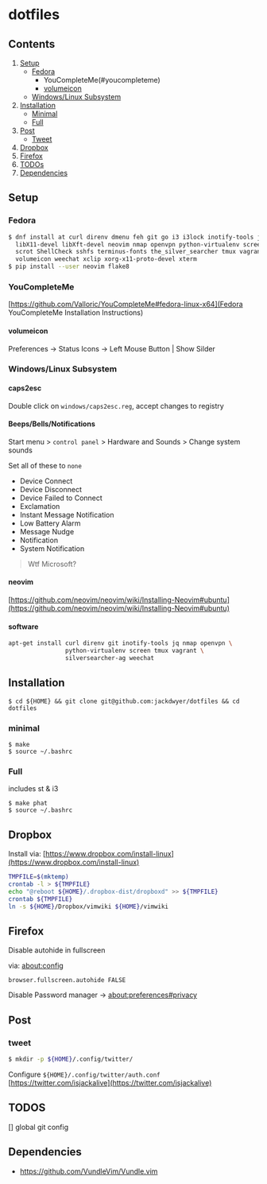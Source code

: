 # dotfiles
## Contents
1. [Setup](#setup)
    - [Fedora](#fedora)
        - YouCompleteMe(#youcompleteme)
        - [volumeicon](#volumeicon)
    - [Windows/Linux Subsystem](#windowslinux-subsystem)
2. [Installation](#installation)
    - [Minimal](#minimal)
    - [Full](#full)
3. [Post](#post)
    - [Tweet](#tweet)
4. [Dropbox](#dropbox)
6. [Firefox](#firefox)
6. [TODOs](#todos)
7. [Dependencies](#dependencies)


## Setup
### Fedora
```bash
$ dnf install at curl direnv dmenu feh git go i3 i3lock inotify-tools jq \
  libX11-devel libXft-devel neovim nmap openvpn python-virtualenv screen \
  scrot ShellCheck sshfs terminus-fonts the_silver_searcher tmux vagrant vlc \
  volumeicon weechat xclip xorg-x11-proto-devel xterm
$ pip install --user neovim flake8
```

### YouCompleteMe
[https://github.com/Valloric/YouCompleteMe#fedora-linux-x64](Fedora YouCompleteMe Installation Instructions)

#### volumeicon
Preferences -> Status Icons -> Left Mouse Button | Show Silder

### Windows/Linux Subsystem
#### caps2esc
Double click on `windows/caps2esc.reg`, accept changes to registry

#### Beeps/Bells/Notifications
Start menu > `control panel` > Hardware and Sounds > Change system sounds

Set all of these to `none`

- Device Connect
- Device Disconnect
- Device Failed to Connect
- Exclamation
- Instant Message Notification
- Low Battery Alarm
- Message Nudge
- Notification
- System Notification
> Wtf Microsoft?

#### neovim
[https://github.com/neovim/neovim/wiki/Installing-Neovim#ubuntu](https://github.com/neovim/neovim/wiki/Installing-Neovim#ubuntu)

#### software
```bash
apt-get install curl direnv git inotify-tools jq nmap openvpn \
                python-virtualenv screen tmux vagrant \
                silversearcher-ag weechat
```

## Installation
```
$ cd ${HOME} && git clone git@github.com:jackdwyer/dotfiles && cd dotfiles
```

### minimal
```
$ make
$ source ~/.bashrc
```

### Full 
includes st & i3
```
$ make phat
$ source ~/.bashrc
```
## Dropbox
Install via: [https://www.dropbox.com/install-linux](https://www.dropbox.com/install-linux)
```bash
TMPFILE=$(mktemp)
crontab -l > ${TMPFILE}
echo "@reboot ${HOME}/.dropbox-dist/dropboxd" >> ${TMPFILE}
crontab ${TMPFILE}
ln -s ${HOME}/Dropbox/vimwiki ${HOME}/vimwiki
```

## Firefox
Disable autohide in fullscreen

via: [about:config](about:config)
```
browser.fullscreen.autohide FALSE
```

Disable Password manager -> [about:preferences#privacy](about:preferences#privacy)

## Post
### tweet
```bash
$ mkdir -p ${HOME}/.config/twitter/
```
Configure `${HOME}/.config/twitter/auth.conf`
[https://twitter.com/isjackalive](https://twitter.com/isjackalive)

## TODOS
[] global git config

## Dependencies
 - https://github.com/VundleVim/Vundle.vim
